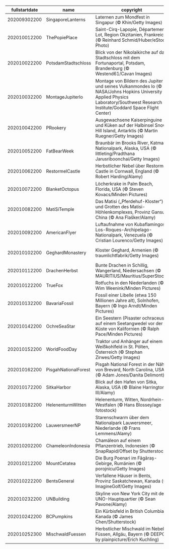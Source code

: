 |fullstartdate|name|copyright|title|image|
|--|--|--|--|--|
202009302200|SingaporeLanterns|Laternen zum Mondfest in Singapur (© Khin/Getty Images)|Lunare Laternen-Feierlichkeiten|![](/de-DE/2020/10/202009302200SingaporeLanterns.jpg)|
202010012200|ThePopiePlace|Saint-Cirq-Lapopie, Département Lot, Region Okzitanien, Frankreich (© Reinhard Schmid/Huber/eStock Photo)|Im grünen Tal des Lot|![](/de-DE/2020/10/202010012200ThePopiePlace.jpg)|
202010022200|PotsdamStadtschloss|Blick von der Nikolaikirche auf das Stadtschloss mit dem Fortunaportal, Potsdam, Brandenburg (© Westend61/Cavan Images)|Ein Tag zum Feiern|![](/de-DE/2020/10/202010022200PotsdamStadtschloss.jpg)|
202010032200|MontageJupiterIo|Montage von Bildern des Jupiter und seines Vulkanmondes Io (© NASA/Johns Hopkins University Applied Physics Laboratory/Southwest Research Institute/Goddard Space Flight Center)|Infraroter Jupiter, ausbrechender Io|![](/de-DE/2020/10/202010032200MontageJupiterIo.jpg)|
202010042200|PRookery|Ausgewachsene Kaiserpinguine und Küken auf der Halbinsel Snow Hill Island, Antarktis (© Martin Ruegner/Getty Images)|He, ihr zwei da vorne!|![](/de-DE/2020/10/202010042200PRookery.jpg)|
202010052200|FatBearWeek|Braunbär im Brooks River, Katmai-Nationalpark, Alaska, USA (© littleting/Pradthana Jarusriboonchai/Getty Images)|Warten auf den Lachs|![](/de-DE/2020/10/202010052200FatBearWeek.jpg)|
202010062200|RestormelCastle|Herbstlicher Nebel über Restormel Castle in Cornwall, England (© Robert Harding/Alamy)|Die runde Burg von Cornwall|![](/de-DE/2020/10/202010062200RestormelCastle.jpg)|
202010072200|BlanketOctopus|Löcherkrake in Palm Beach, Florida, USA (© Steven Kovacs/Minden Pictures)|Ein Regenbogen unter Wasser|![](/de-DE/2020/10/202010072200BlanketOctopus.jpg)|
202010082200|MatiSiTemple|Das Matisi („Pferdehuf-Kloster“) und Grotten des Matisi-Höhlenkomplexes, Provinz Gansu, China (© Ana Flašker/Alamy)|Höhlentempel im Qilian-Gebirge|![](/de-DE/2020/10/202010082200MatiSiTemple.jpg)|
202010092200|AmericanFlyer|Luftaufnahme von Kubaflamingos, Los-Roques-Archipelago-Nationalpark, Venezuela (© Cristian Lourenco/Getty Images)|Zeit zum Weiterziehen|![](/de-DE/2020/10/202010092200AmericanFlyer.jpg)|
202010102200|GeghardMonastery|Kloster Geghard, Armenien (© traumlichtfabrik/Getty Images)|UNESCO-Welterbe in Armenien|![](/de-DE/2020/10/202010102200GeghardMonastery.jpg)|
202010112200|DrachenHerbst|Bunte Drachen in Schillig, Wangerland, Niedersachsen (© MAURITIUS/Mauritius/SuperStock)|Hoch soll er steigen!|![](/de-DE/2020/10/202010112200DrachenHerbst.jpg)|
202010122200|TrueFox|Rotfuchs in den Niederlanden (© Wim Weenink/Minden Pictures)|Fuchs im Marschland|![](/de-DE/2020/10/202010122200TrueFox.jpg)|
202010132200|BavariaFossil|Fossil einer Libelle (etwa 150 Millionen Jahre alt), Solnhofen, Bayern (© Ingo Arndt/Minden Pictures)|Zeugnis der Erdgeschichte|![](/de-DE/2020/10/202010132200BavariaFossil.jpg)|
202010142200|OchreSeaStar|Ein Seestern (Pisaster ochraceus) auf einem Seetangwedel vor der Küste von Kalifornien (© Ralph Pace/Minden Pictures)|Fünf Arme und jede Menge Saugnäpfe|![](/de-DE/2020/10/202010142200OchreSeaStar.jpg)|
202010152200|WorldFoodDay|Traktor und Anhänger auf einem Weißkohlfeld in St. Pölten, Österreich (© Stephan Zirwes/Getty Images)|Erntezeit am Welternährungstag|![](/de-DE/2020/10/202010152200WorldFoodDay.jpg)|
202010162200|PisgahNationalForest|Pisgah National Forest in der Nähe von Brevard, North Carolina, USA (© Adam Jones/Danita Delimont)|Nebel über dem Wald|![](/de-DE/2020/10/202010162200PisgahNationalForest.jpg)|
202010172200|SitkaHarbor|Blick auf den Hafen von Sitka, Alaska, USA (© Blaine Harrington III/Alamy)|Sitka leuchtet am Alaska Day|![](/de-DE/2020/10/202010172200SitkaHarbor.jpg)|
202010182200|HelenenturmWitten|Helenenturm, Witten, Nordrhein-Westfalen (© Hans Blossey/age fotostock)|Aussichtsturm im Nebel|![](/de-DE/2020/10/202010182200HelenenturmWitten.jpg)|
202010192200|LauwersmeerNP|Starenschwarm über dem Nationalpark Lauwersmeer, Niederlande (© Frans Lemmens/Alamy)|Ein Star kommt selten allein|![](/de-DE/2020/10/202010192200LauwersmeerNP.jpg)|
202010202200|ChameleonIndonesia|Chamäleon auf einem Pflanzentrieb, Indonesien (© SnapRapid/Offset by Shutterstock)|Sieht dieses Chamäleon etwas verunsichert aus?|![](/de-DE/2020/10/202010202200ChameleonIndonesia.jpg)|
202010212200|MountCetatea|Die Burg Poenari im Făgăraș-Gebirge, Rumänien (© porojnicu/Getty Images)|Eine Burg für einen Grafen|![](/de-DE/2020/10/202010212200MountCetatea.jpg)|
202010222200|BentsGeneral|Verfallene Häuser in Bents, Provinz Saskatchewan, Kanada (© ImagineGolf/Getty Images)|Die spukhafte Seite von Saskatchewan|![](/de-DE/2020/10/202010222200BentsGeneral.jpg)|
202010232200|UNBuilding|Skyline von New York City mit dem UNO-Hauptquartier (© Sean Pavone/Alamy)|75 Jahre Vereinte Nationen|![](/de-DE/2020/10/202010232200UNBuilding.jpg)|
202010242200|BCPumpkins|Ein Kürbisfeld in British Columbia, Kanada (© James Chen/Shutterstock)|Paradies für Kürbisschnitzer|![](/de-DE/2020/10/202010242200BCPumpkins.jpg)|
202010252300|MischwaldFuessen|Herbstlicher Mischwald im Nebel, Füssen, Allgäu, Bayern (© DEEPOL by plainpicture/Erich Kuchling)|Herbststimmung im Allgäu|![](/de-DE/2020/10/202010252300MischwaldFuessen.jpg)|
